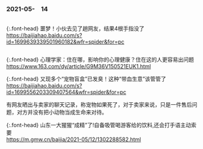 ### 2021-05-　14
```note
```

{:.font-head}
噩梦！小伙去见了趟网友，结果4根手指没了
<br>[
https://baijiahao.baidu.com/s?id=1699639339501960182&wfr=spider&for=pc
](
https://baijiahao.baidu.com/s?id=1699639339501960182&wfr=spider&for=pc
)
```tip
```

{:.font-head}
心理学家：住在哪，影响你的心理健康？住在这的人更容易出问题
<br>[
https://www.163.com/dy/article/G9M36V150521EUK1.html
](
https://www.163.com/dy/article/G9M36V150521EUK1.html
)

{:.font-head}
又现多个“宠物盲盒”已发臭！这种“带血生意”该管管了
<br>[
https://baijiahao.baidu.com/s?id=1699556203309407564&wfr=spider&for=pc
](
https://baijiahao.baidu.com/s?id=1699556203309407564&wfr=spider&for=pc
)

有网友晒出与卖家的聊天记录，称宠物如果死了，对于卖家来说，只是一件售后问题，对方并没有把小动物当成生命来对待。

{:.font-head}
山东一大猩猩“成精”了!自备吸管喝游客给的饮料,还会打手语主动索要
<br>[
https://m.gmw.cn/baijia/2021-05/12/1302288582.html
](
https://m.gmw.cn/baijia/2021-05/12/1302288582.html
)
